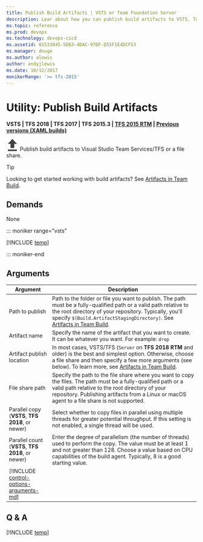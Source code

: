 ```yaml
---
title: Publish Build Artifacts | VSTS or Team Foundation Server
description: Lear about how you can publish build artifacts to VSTS, Team Foundation Server (TFS), or to a file share when building code
ms.topic: reference
ms.prod: devops
ms.technology: devops-cicd
ms.assetid: 01533845-5D63-4DAC-97DF-D55F1E4DCF53
ms.manager: douge
ms.author: alewis
author: andyjlewis
ms.date: 10/12/2017
monikerRange: '>= tfs-2015'
---
```



# Utility: Publish Build Artifacts

**VSTS | TFS 2018 | TFS 2017 | TFS 2015.3 | [TFS 2015 RTM](copy-and-publish-build-artifacts.md) | [Previous versions (XAML builds)](http://msdn.microsoft.com/library/bb778394%28v=vs.120%29.aspx)**

![](_img/publish-build-artifacts.png) Publish build artifacts to Visual Studio Team Services/TFS or a file share.

> [!TIP]
> Looking to get started working with build artifacts? See [Artifacts in Team Build](../../build/artifacts.md).

## Demands

None

::: moniker range="vsts"

[!INCLUDE [temp](../_shared/yaml/PublishBuildArtifacts.1.md)]

::: moniker-end

## Arguments

| Argument | Description |
| -------- | ----------- |
| Path to publish | Path to the folder or file you want to publish. The path must be a fully-qualified path or a valid path relative to the root directory of your repository. Typically, you'll specify `$(Build.ArtifactStagingDirectory)`. See [Artifacts in Team Build](../../build/artifacts.md). |
| Artifact name | Specify the name of the artifact that you want to create. It can be whatever you want. For example: `drop` |
| Artifact publish location | In most cases, VSTS/TFS (`Server` on **TFS 2018 RTM** and older) is the best and simplest option. Otherwise, choose a file share and then specify a few more arguments (see below). To learn more, see [Artifacts in Team Build](../../build/artifacts.md). |
| File share path | Specify the path to the file share where you want to copy the files. The path must be a fully-qualified path or a valid path relative to the root directory of your repository. Publishing artifacts from a Linux or macOS agent to a file share is not supported. |
| Parallel copy (**VSTS**, **TFS 2018**, or newer) | Select whether to copy files in parallel using multiple threads for greater potential throughput. If this setting is not enabled, a single thread will be used. |
| Parallel count (**VSTS**, **TFS 2018**, or newer) | Enter the degree of parallelism (the number of threads) used to perform the copy. The value must be at least 1 and not greater than 128. Choose a value based on CPU capabilities of the build agent. Typically, 8 is a good starting value. |
| [!INCLUDE [control-options-arguments-md](../_shared/control-options-arguments-md.md)] | |

## Q & A

<!-- BEGINSECTION class="md-qanda" -->

[!INCLUDE [temp](../_shared/build-step-common-qa.md)]

<!-- ENDSECTION -->
